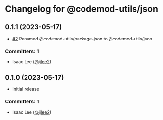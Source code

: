 # Changelog for @codemod-utils/json

## 0.1.1 (2023-05-17)

- [#2](https://github.com/ijlee2/codemod-utils/pull/2) Renamed @codemod-utils/package-json to @codemod-utils/json

### Committers: 1

- Isaac Lee ([@ijlee2](https://github.com/ijlee2))


## 0.1.0 (2023-05-17)

- Initial release

### Committers: 1

- Isaac Lee ([@ijlee2](https://github.com/ijlee2))
